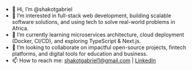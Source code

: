 - 👋 Hi, I’m @shakotgabriel  
- 👀 I’m interested in full-stack web development, building scalable software solutions, and using tech to solve real-world problems in Africa.  
- 🌱 I’m currently learning microservices architecture, cloud deployment (Docker, CI/CD), and exploring TypeScript & Next.js.  
- 💞️ I’m looking to collaborate on impactful open-source projects, fintech platforms, and digital tools for education and business.  
- 📫 How to reach me: shakotgabriel1@gmail.com | [LinkedIn](https://www.linkedin.com/in/shakotgabriel)

<!---
shakotgabriel/shakotgabriel is a ✨ special ✨ repository because its `README.md` (this file) appears on your GitHub profile.
You can click the Preview link to take a look at your changes.
--->
